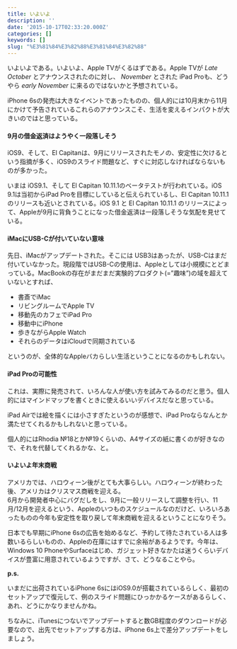 ```yaml
---
title: いよいよ
description: ''
date: '2015-10-17T02:33:20.000Z'
categories: []
keywords: []
slug: "%E3%81%84%E3%82%88%E3%81%84%E3%82%88"
---
```

いよいよである。いよいよ、Apple TVがくるはずである。Apple TVが _Late October_ とアナウンスされたのに対し、 _November_ とされた iPad Proも、どうやら _early November_ に来るのではないかと予想されている。

iPhone 6sの発売は大きなイベントであったものの、個人的には10月末から11月にかけて予告されているこれらのアナウンスこそ、生活を変えるインパクトが大きいのではと思っている。

#### 9月の借金返済はようやく一段落しそう

iOS9、そして、El Capitanは、9月にリリースされたモノの、安定性に欠けるという指摘が多く、iOS9のスライド問題など、すぐに対応しなければならないものが多かった。

いまは iOS9.1、そして El Capitan 10.11.1のベータテストが行われている。iOS 9.1は当初からiPad Proを目標にしていると伝えられているし、El Capitan 10.11.1 のリリースも近いとされている。iOS 9.1 と El Capitan 10.11.1 のリリースによって、Appleが9月に背負うことになった借金返済は一段落しそうな気配を見せている。

#### iMacにUSB-Cが付いていない意味

先日、iMacがアップデートされた。そこには USB3はあったが、USB-Cはまだ付いていなかった。現段階ではUSB-Cの使用は、Appleとしては小規模にとどまっている。MacBookの存在がまだまだ実験的プロダクト(=”趣味”)の域を超えていないとすれば、

*   書斎でiMac
*   リビングルームでApple TV
*   移動先のカフェでiPad Pro
*   移動中にiPhone
*   歩きながらApple Watch
*   それらのデータはiCloudで同期されている

というのが、全体的なAppleバカらしい生活ということになるのかもしれない。

#### iPad Proの可能性

これは、実際に発売されて、いろんな人が使い方を試みてみるのだと思う。個人的にはマインドマップを書くときに使えるいいデバイスだなと思っている。

iPad Airでは絵を描くには小さすぎたというのが感想で、iPad Proならなんとか満たせてくれるかもしれないと思っている。

個人的にはRhodia №18とか№19くらいの、A4サイズの紙に書くのが好きなので、それを代替してくれるかな、と。

#### いよいよ年末商戦

アメリカでは、ハロウィーン後がとても大事らしい。ハロウィーンが終わった後、アメリカはクリスマス商戦を迎える。  
6月から開発者中心にバグだしをし、9月に一般リリースして調整を行い、11月/12月を迎えるという、Appleのいつものスケジュールなのだけど、いろいろあったものの今年も安定性を取り戻して年末商戦を迎えるということになりそう。

日本でも早期にiPhone 6sの広告を始めるなど、予約して待たされている人は多数いるらしいものの、Appleの在庫にはすでに余裕があるようです。今年は、Windows 10 PhoneやSurfaceはじめ、ガジェット好きなかたは迷うくらいデバイスが豊富に用意されているようですが、さて、どうなることやら。

**p.s.**

いまだに出荷されているiPhone 6sにはiOS9.0が搭載されているらしく、最初のセットアップで復元して、例のスライド問題にひっかかるケースがあるらしく、あれ、どうにかなりませんかね。

ちなみに、iTunesにつないでアップデートすると数GB程度のダウンロードが必要なので、出先でセットアップする方は、iPhone 6s上で差分アップデートをしましょう。
